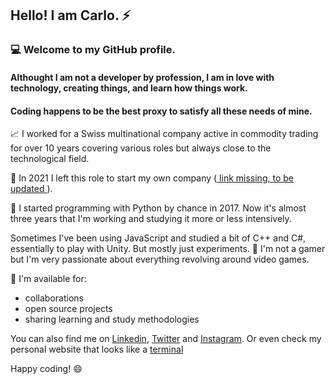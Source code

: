 ## Hello! I am Carlo. :zap:
### :computer: Welcome to my GitHub profile. 
#### Althought I am not a developer by profession, I am in love with technology, creating things, and learn how things work.
#### Coding happens to be the best proxy to satisfy all these needs of mine. 

:chart_with_upwards_trend: I worked for a Swiss multinational company active in commodity trading for over 10 years covering various roles but always close to the technological field.

:rocket: In 2021 I left this role to start my own company (<a href="www.google.com" taarget = "blank"> link missing, to be updated </a>).

:snake: I started programming with Python by chance in 2017. Now it's almost three years that I'm working and studying it more or less intensively.

Sometimes I've been using JavaScript and studied a bit of C++ and C#, essentially to play with Unity. But mostly just experiments.
:space_invader: I'm not a gamer but I'm very passionate about  everything revolving around video games. 

:floppy_disk: I'm available for:
- collaborations
- open source projects
- sharing learning and study methodologies

You can also find me on <a href="https://www.linkedin.com/in/carloocchiena/" target="_blank">Linkedin</a>, <a href="https://twitter.com/carloocchiena" target="_blank">Twitter</a>
and <a href="https://www.instagram.com/carloocchiena/" target="_blank">Instagram</a>. 
Or even check my personal website that looks like a <a href="https://www.carloocchiena.com" target = "blank">terminal</a>

Happy coding! :smile:
